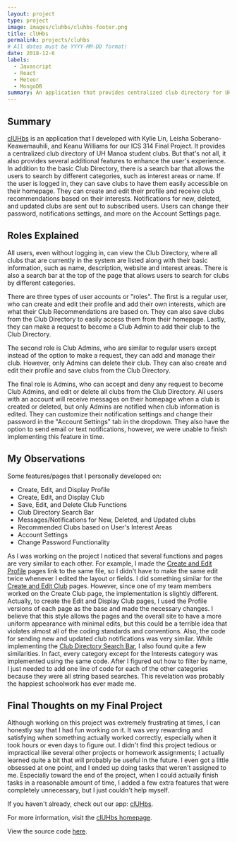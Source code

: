```yaml
---
layout: project
type: project
image: images/cluhbs/cluhbs-footer.png
title: clUHbs
permalink: projects/cluhbs
# All dates must be YYYY-MM-DD format!
date: 2018-12-6
labels:
  - Javascript
  - React
  - Meteor
  - MongoDB
summary: An application that provides centralized club directory for UH Manoa student clubs. 
---
```


<!---
<img width="250px" src="../images/cluhbs/landing-page3.png"/>
<img width="250px" src="../images/cluhbs/userHomePage.png"/>
<img width="250px" src="../images/cluhbs/club-directory.png"/>
<img width="250px" src="../images/cluhbs/edit-profile2.png"/>
<img width="250px" src="../images/cluhbs/profile2.png"/>
<img width="250px" src="../images/cluhbs/edit-club3.png"/>
<img width="250px" src="../images/cluhbs/manage-club3.png"/>
<img width="250px" src="../images/cluhbs/admin-homepage.png"/>
<img width="250px" src="../images/cluhbs/admin-club-directory.png"/>
<img width="250px" src="../images/cluhbs/account-setting.png"/>
--->

## Summary
[clUHbs](https://cluhbs.meteorapp.com/#/) is an application that I developed with Kylie Lin, Leisha Soberano-Keawemauhili, and Keanu Williams for our ICS 314 Final Project. It provides a centralized club directory of UH Manoa student clubs. But that's not all, it also provides several additional features to enhance the user's experience. In addition to the basic Club Directory, there is a search bar that allows the users to search by different categories, such as interest areas or name. If the user is logged in, they can save clubs to have them easily accessible on their homepage. They can create and edit their profile and receive club recommendations based on their interests. Notifications for new, deleted, and updated clubs are sent out to subscribed users. Users can change their password, notifications settings, and more on the Account Settings page.

## Roles Explained
All users, even without logging in, can view the Club Directory, where all clubs that are currently in the system are listed along with their basic information, such as name, description, website and interest areas. There is also a search bar at the top of the page that allows users to search for clubs by different categories. 

There are three types of user accounts or "roles". The first is a regular user, who can create and edit their profile and add their own interests, which are what their Club Recommendations are based on. They can also save clubs from the Club Directory to easily access them from their homepage. Lastly, they can make a request to become a Club Admin to add their club to the Club Directory. 

The second role is Club Admins, who are similar to regular users except instead of the option to make a request, they can add and manage their club. However, only Admins can delete their club. They can also create and edit their profile and save clubs from the Club Directory. 

The final role is Admins, who can accept and deny any request to become Club Admins, and edit or delete all clubs from the Club Directory. All users with an account will receive messages on their homepage when a club is created or deleted, but only Admins are notified when club information is edited. They can customize their notification settings and change their password in the "Account Settings" tab in the dropdown. They also have the option to send email or text notifications, however, we were unable to finish implementing this feature in time.

## My Observations
Some features/pages that I personally developed on: 
* Create, Edit, and Display Profile
* Create, Edit, and Display Club
* Save, Edit, and Delete Club Functions
* Club Directory Search Bar 
* Messages/Notifications for New, Deleted, and Updated clubs
* Recommended Clubs based on User's Interest Areas
* Account Settings
* Change Password Functionality

As I was working on the project I noticed that several functions and pages are very similar to each other. For example, I made the [Create and Edit Profile](https://github.com/cluhbs/cluhbs/blob/master/app/imports/ui/pages/EditProfile.jsx) pages link to the same file, so I didn't have to make the same edit twice whenever I edited the layout or fields. I did something similar for the [Create and Edit Club](https://github.com/cluhbs/cluhbs/blob/master/app/imports/ui/pages/EditClub.jsx) pages. However, since one of my team members worked on the Create Club page, the implementation is slightly different. Actually, to create the Edit and Display Club pages, I used the Profile versions of each page as the base and made the necessary changes. I believe that this style allows the pages and the overall site to have a more uniform appearance with minimal edits, but this could be a terrible idea that violates almost all of the coding standards and conventions. Also, the code for sending new and updated club notifications was very similar. While implementing the [Club Directory Search Bar](https://github.com/cluhbs/cluhbs/blob/master/app/imports/ui/pages/ClubDirectory.jsx), I also found quite a few similarities. In fact, every category except for the Interests category was implemented using the same code. After I figured out how to filter by name, I just needed to add one line of code for each of the other categories because they were all string based searches. This revelation was probably the happiest schoolwork has ever made me. 

## Final Thoughts on my Final Project
Although working on this project was extremely frustrating at times, I can honestly say that I had fun working on it. It was very rewarding and satisfying when something actually worked correctly, especially when it took hours or even days to figure out. I didn't find this project tedious or impractical like several other projects or homework assignments; I actually learned quite a bit that will probably be useful in the future. I even got a little obsessed at one point, and I ended up doing tasks that weren't assigned to me. Especially toward the end of the project, when I could actually finish tasks in a reasonable amount of time, I added a few extra features that were completely unnecessary, but I just couldn't help myself.

If you haven't already, check out our app: [clUHbs](https://cluhbs.meteorapp.com).

For more information, visit the [clUHbs homepage](https://cluhbs.github.io/).

View the source code [here](https://github.com/cluhbs/cluhbs).
